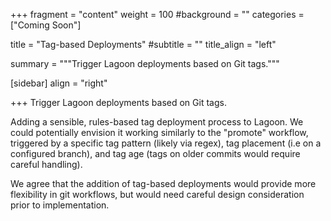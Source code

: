 +++
fragment = "content"
weight = 100
#background = ""
categories = ["Coming Soon"]

title = "Tag-based Deployments"
#subtitle = ""
title_align = "left"

summary = """Trigger Lagoon deployments based on Git tags."""

[sidebar]
  align = "right"

+++
Trigger Lagoon deployments based on Git tags.

Adding a sensible, rules-based tag deployment process to Lagoon. We could potentially envision it working similarly to the "promote" workflow, triggered by a specific tag pattern (likely via regex), tag placement (i.e on a configured branch), and tag age (tags on older commits would require careful handling).  

We agree that the addition of tag-based deployments would provide more flexibility in git workflows, but would need careful design consideration prior to implementation.
